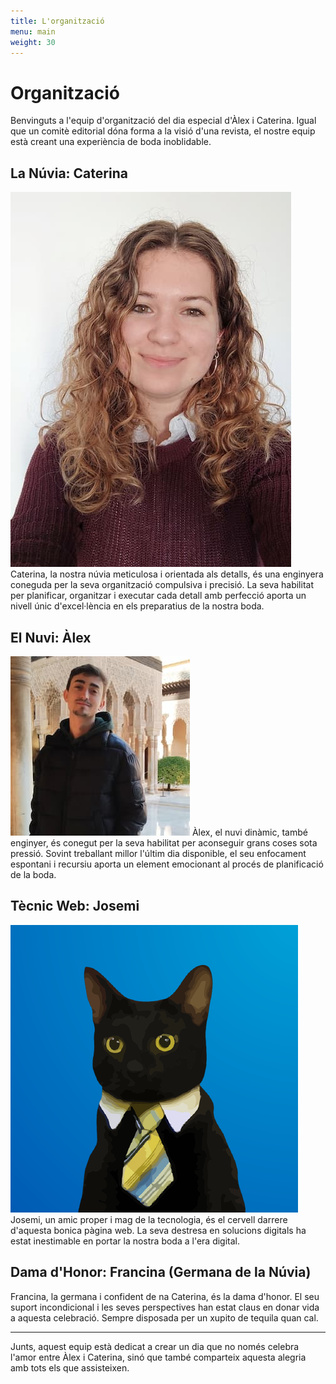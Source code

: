 ```yaml
---
title: L'organització
menu: main
weight: 30
---
```


# Organització

Benvinguts a l'equip d'organització del dia especial d'Àlex i Caterina. Igual que un comitè editorial dóna forma a la visió d'una revista, el nostre equip està creant una experiència de boda inoblidable.

## La Núvia: Caterina

<img class="profile" src="/images/profile-cat.jpg" alt="Caterina">
Caterina, la nostra núvia meticulosa i orientada als detalls, és una enginyera coneguda per la seva organització compulsiva i precisió. La seva habilitat per planificar, organitzar i executar cada detall amb perfecció aporta un nivell únic d'excel·lència en els preparatius de la nostra boda.

## El Nuvi: Àlex

<img class="profile" src="/images/profile-alex.jpg" alt="Àlex">
Àlex, el nuvi dinàmic, també enginyer, és conegut per la seva habilitat per aconseguir grans coses sota pressió. Sovint treballant millor l'últim dia disponible, el seu enfocament espontani i recursiu aporta un element emocionant al procés de planificació de la boda.

## Tècnic Web: Josemi

<img class="profile" src="/images/profile-josemi.png" alt="Josemi">
Josemi, un amic proper i mag de la tecnologia, és el cervell darrere d'aquesta bonica pàgina web. La seva destresa en solucions digitals ha estat inestimable en portar la nostra boda a l'era digital.

## Dama d'Honor: Francina (Germana de la Núvia)

Francina, la germana i confident de na Caterina, és la dama d'honor. El seu suport incondicional i les seves perspectives han estat claus en donar vida a aquesta celebració. Sempre disposada per un xupito de tequila quan cal.

---

Junts, aquest equip està dedicat a crear un dia que no només celebra l'amor entre Àlex i Caterina, sinó que també comparteix aquesta alegria amb tots els que assisteixen.
